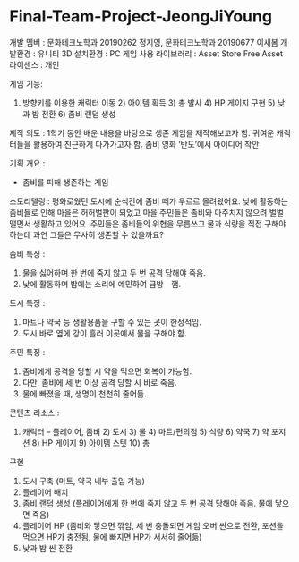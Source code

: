 # Final-Team-Project-JeongJiYoung
개발 멤버 : 문화테크노학과 20190262 정지영, 문화테크노학과 20190677 이새봄
개발환경 : 유니티 3D
설치환경 : PC 게임
사용 라이브러리 : Asset Store Free Asset
라이센스 : 개인

게임 기능:
1) 방향키를 이용한 캐릭터 이동 2) 아이템 획득 3) 총 발사 4) HP 게이지 구현 5) 낮과 밤 전환 6) 좀비 랜덤 생성

제작 의도 :
1학기 동안 배운 내용을 바탕으로 생존 게임을 제작해보고자 함. 
귀여운 캐릭터들을 활용하여 친근하게 다가가고자 함. 
좀비 영화 ‘반도’에서 아이디어 착안
 
기획 개요 :
- 좀비를 피해 생존하는 게임

스토리텔링 :
평화로웠던 도시에 순식간에 좀비 떼가 우르르 몰려왔어요. 낮에 활동하는 좀비들로 인해 마을은 허허벌판이 되었고 마을 주민들은 좀비와 마주치지 않으려 벌벌 떨면서 생활하고 있어요. 주민들은 좀비들의 위협을 무릅쓰고 물과 식량을 직접 구해야 하는데 과연 그들은 무사히 생존할 수 있을까요?

좀비 특징 : 
1. 물을 싫어하며 한 번에 죽지 않고 두 번 공격 당해야 죽음. 
2. 낮에 활동하며 밤에는 소리에 예민하여 금방　깸.

도시 특징 :
1. 마트나 약국 등 생활용품을 구할 수 있는 곳이 한정적임. 
2. 도시 바로 옆에 강이 흘러 이곳에서 물을 구해야 함. 


주민 특징 :
1. 좀비에게 공격을 당할 시 약을 먹으면 회복이 가능함.
2. 다만, 좀비에 세 번 이상 공격 당할 시 바로 죽음. 
3. 물에 빠졌을 때, 생명이 천천히 줄어듦. 

콘텐츠 리소스 <Asset Store Free Asset> :
1) 캐릭터 – 플레이어, 좀비 2) 도시 3) 물 4) 마트/편의점 5) 식량 6) 약국 7) 약 포지션 8) HP 게이지 9) 아이템 스텟 10) 총

구현

 1. 도시 구축 (마트, 약국 내부 출입 가능)
 2. 플레이어 배치
 3. 좀비 랜덤 생성
 (플레이어에게 한 번에 죽지 않고 두 번 공격 당해야 죽음. 물에 닿으면 죽음) 
 4. 플레이어 HP 
 (좀비와 닿으면 깎임, 세 번 충돌되면 게임 오버 씬으로 전환, 포션을 먹으면 HP가 충전됨, 물에 빠지면 HP가 서서히 줄어듦)
 5. 낮과 밤 씬 전환
